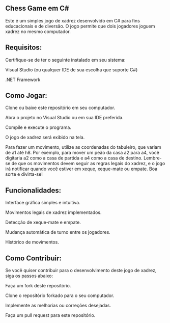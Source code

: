 ## Chess Game em C#

Este é um simples jogo de xadrez desenvolvido em C# para fins educacionais e de diversão. O jogo permite que dois jogadores joguem xadrez no mesmo computador.


## Requisitos:
  
  Certifique-se de ter o seguinte instalado em seu sistema:
  
Visual Studio (ou qualquer IDE de sua escolha que suporte C#)

.NET Framework


## Como Jogar:

Clone ou baixe este repositório em seu computador.

Abra o projeto no Visual Studio ou em sua IDE preferida.

Compile e execute o programa.

O jogo de xadrez será exibido na tela.

Para fazer um movimento, utilize as coordenadas do tabuleiro, que variam de a1 até h8. Por exemplo, para mover um peão da casa a2 para a4, você digitaria a2 como a casa de partida e a4 como a casa de destino.
Lembre-se de que os movimentos devem seguir as regras legais do xadrez, e o jogo irá notificar quando você estiver em xeque, xeque-mate ou empate. Boa sorte e divirta-se!

## Funcionalidades:

Interface gráfica simples e intuitiva.

Movimentos legais de xadrez implementados.

Detecção de xeque-mate e empate.

Mudança automática de turno entre os jogadores.

Histórico de movimentos.


## Como Contribuir:

Se você quiser contribuir para o desenvolvimento deste jogo de xadrez, siga os passos abaixo:

Faça um fork deste repositório.

Clone o repositório forkado para o seu computador.

Implemente as melhorias ou correções desejadas.

Faça um pull request para este repositório.
